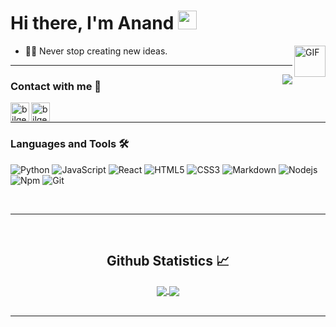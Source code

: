 # Hi there, I'm Anand <img width="30px" src="https://media.tenor.com/images/3b388fe03da271d2674faf85eb7c3fcd/tenor.gif" />

<img align="right" alt="GIF" height="50px" src="https://media.giphy.com/media/du3J3cXyzhj75IOgvA/giphy.gif" />


- 💪🏼  Never stop creating new ideas.

---

<img align="right" src="http://estruyf-github.azurewebsites.net/api/VisitorHit?user=seanjin17&countColorcountColor&countColor=%237B1E7B"/>

### Contact with me 📝

[<img align="left" alt="bilgehangecici.site" height="30px" src="https://cdn-icons-png.flaticon.com/512/3953/3953602.png" />][website]

[<img align="left" alt="bilgehangecici | LinkedIn" height="30px" src="https://cdn-icons-png.flaticon.com/512/2504/2504923.png"/>][linkedin]

<br />

---

### Languages and Tools 🛠 

![Python](http://img.shields.io/badge/-Python-3776AB?style=flat-square&logo=python&logoColor=ffffff)
![JavaScript](https://img.shields.io/badge/-JavaScript-%23F7DF1C?style=flat-square&logo=javascript&logoColor=000000&labelColor=%23F7DF1C&color=%23FFCE5A)
![React](https://img.shields.io/badge/-React-61DAFB?style=flat-square&logo=react&logoColor=ffffff)
![HTML5](https://img.shields.io/badge/-HTML5-%23E44D27?style=flat-square&logo=html5&logoColor=ffffff)
![CSS3](https://img.shields.io/badge/-CSS3-%231572B6?style=flat-square&logo=css3)
![Markdown](https://img.shields.io/badge/-Markdown-000000?style=flat-square&logo=markdown)
![Nodejs](https://img.shields.io/badge/-Nodejs-339933?style=flat-square&logo=Node.js&logoColor=ffffff)
![Npm](https://img.shields.io/badge/-npm-CB3837?style=flat-square&logo=npm)
![Git](https://img.shields.io/badge/-Git-%23F05032?style=flat-square&logo=git&logoColor=%23ffffff)


<br/>

---

<br/>

  <h2 align="center"> Github Statistics 📈 </h2>
  
  <div align="center"> 
     <a href="https://github.com/seanjin17/">
      <img align="center" src="https://github-readme-stats-sigma-five.vercel.app/api?username=seanjin17&show_icons=true&include_all_commits=true&count_private=true&theme=react&line_height=40" />
    </a>
    <a href="https://github.com/seanjin17/">
      <img align="center" src="https://github-readme-stats.vercel.app/api/top-langs/?username=seanjin17&theme=react&line_height=40&hide=css"/>
    </a>
	</div>


<br/>

---
[github]: https://github.com/seanjin17
[website]: https://seanjin17.github.io
[linkedin]: https://www.linkedin.com/in/anandsandilya/
